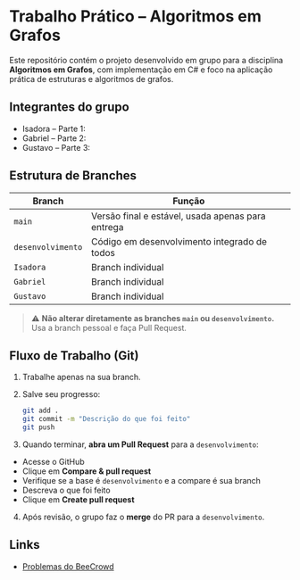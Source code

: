 # Trabalho Prático – Algoritmos em Grafos

Este repositório contém o projeto desenvolvido em grupo para a disciplina **Algoritmos em Grafos**, com implementação em C# e foco na aplicação prática de estruturas e algoritmos de grafos.

## Integrantes do grupo

- Isadora – Parte 1:
- Gabriel – Parte 2: 
- Gustavo – Parte 3: 

## Estrutura de Branches

| Branch | Função |
|--------|--------|
| `main` | Versão final e estável, usada apenas para entrega |
| `desenvolvimento` | Código em desenvolvimento integrado de todos |
| `Isadora` | Branch individual |
| `Gabriel` | Branch individual |
| `Gustavo` | Branch individual |

> ⚠️ **Não alterar diretamente as branches `main` ou `desenvolvimento`.** Usa a branch pessoal e faça Pull Request.

## Fluxo de Trabalho (Git)

1. Trabalhe apenas na sua branch.
2. Salve seu progresso:
   ```bash
   git add .
   git commit -m "Descrição do que foi feito"
   git push
   ```

3. Quando terminar, **abra um Pull Request** para a `desenvolvimento`:
- Acesse o GitHub
- Clique em **Compare & pull request**
- Verifique se a base é `desenvolvimento` e a compare é sua branch
 - Descreva o que foi feito
- Clique em **Create pull request**

4. Após revisão, o grupo faz o **merge** do PR para a `desenvolvimento`.

## Links

- [Problemas do BeeCrowd](https://judge.beecrowd.com/pt/)

